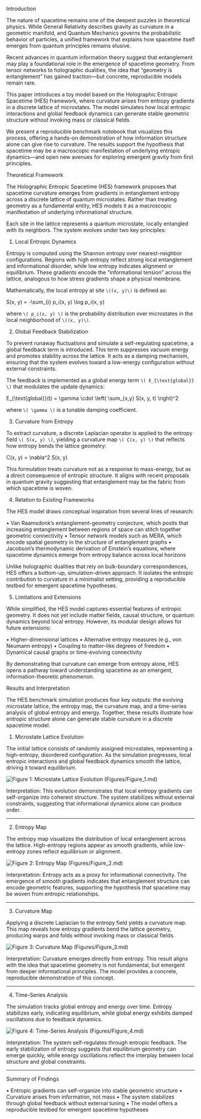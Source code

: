 Introduction

The nature of spacetime remains one of the deepest puzzles in theoretical physics. While General Relativity describes gravity as curvature in a geometric manifold, and Quantum Mechanics governs the probabilistic behavior of particles, a unified framework that explains how spacetime itself emerges from quantum principles remains elusive.

Recent advances in quantum information theory suggest that entanglement may play a foundational role in the emergence of spacetime geometry. From tensor networks to holographic dualities, the idea that “geometry is entanglement” has gained traction—but concrete, reproducible models remain rare.

This paper introduces a toy model based on the Holographic Entropic Spacetime (HES) framework, where curvature arises from entropy gradients in a discrete lattice of microstates. The model simulates how local entropic interactions and global feedback dynamics can generate stable geometric structure without invoking mass or classical fields.

We present a reproducible benchmark notebook that visualizes this process, offering a hands-on demonstration of how information structure alone can give rise to curvature. The results support the hypothesis that spacetime may be a macroscopic manifestation of underlying entropic dynamics—and open new avenues for exploring emergent gravity from first principles.


Theoretical Framework

The Holographic Entropic Spacetime (HES) framework proposes that spacetime curvature emerges from gradients in entanglement entropy across a discrete lattice of quantum microstates. Rather than treating geometry as a fundamental entity, HES models it as a macroscopic manifestation of underlying informational structure.

Each site in the lattice represents a quantum microstate, locally entangled with its neighbors. The system evolves under two key principles:

1. Local Entropic Dynamics

Entropy is computed using the Shannon entropy over nearest-neighbor configurations. Regions with high entropy reflect strong local entanglement and informational disorder, while low entropy indicates alignment or equilibrium. These gradients encode the “informational tension” across the lattice, analogous to how stress gradients shape a physical membrane.

Mathematically, the local entropy at site `\((x, y)\)` is defined as:

S(x, y) = -\sum_{i} p_i(x, y) \log p_i(x, y)


where `\( p_i(x, y) \)` is the probability distribution over microstates in the local neighborhood of `\((x, y)\)`.

2. Global Feedback Stabilization

To prevent runaway fluctuations and simulate a self-regulating spacetime, a global feedback term is introduced. This term suppresses vacuum energy and promotes stability across the lattice. It acts as a damping mechanism, ensuring that the system evolves toward a low-energy configuration without external constraints.

The feedback is implemented as a global energy term `\( E_{\text{global}} \)` that modulates the update dynamics:

E_{\text{global}}(t) = \gamma \cdot \left( \sum_{x,y} S(x, y, t) \right)^2


where `\( \gamma \)` is a tunable damping coefficient.

3. Curvature from Entropy

To extract curvature, a discrete Laplacian operator is applied to the entropy field `\( S(x, y) \)`, yielding a curvature map `\( C(x, y) \)` that reflects how entropy bends the lattice geometry:

C(x, y) = \nabla^2 S(x, y)


This formulation treats curvature not as a response to mass-energy, but as a direct consequence of entropic structure. It aligns with recent proposals in quantum gravity suggesting that entanglement may be the fabric from which spacetime is woven.

4. Relation to Existing Frameworks

The HES model draws conceptual inspiration from several lines of research:

• Van Raamsdonk’s entanglement-geometry conjecture, which posits that increasing entanglement between regions of space can stitch together geometric connectivity
• Tensor network models such as MERA, which encode spatial geometry in the structure of entanglement graphs
• Jacobson’s thermodynamic derivation of Einstein’s equations, where spacetime dynamics emerge from entropy balance across local horizons


Unlike holographic dualities that rely on bulk-boundary correspondences, HES offers a bottom-up, simulation-driven approach. It isolates the entropic contribution to curvature in a minimalist setting, providing a reproducible testbed for emergent spacetime hypotheses.

5. Limitations and Extensions

While simplified, the HES model captures essential features of entropic geometry. It does not yet include matter fields, causal structure, or quantum dynamics beyond local entropy. However, its modular design allows for future extensions:

• Higher-dimensional lattices
• Alternative entropy measures (e.g., von Neumann entropy)
• Coupling to matter-like degrees of freedom
• Dynamical causal graphs or time-evolving connectivity


By demonstrating that curvature can emerge from entropy alone, HES opens a pathway toward understanding spacetime as an emergent, information-theoretic phenomenon.


Results and Interpretation

The HES benchmark simulation produces four key outputs: the evolving microstate lattice, the entropy map, the curvature map, and a time-series analysis of global entropy and energy. Together, these results illustrate how entropic structure alone can generate stable curvature in a discrete spacetime model.

1. Microstate Lattice Evolution

The initial lattice consists of randomly assigned microstates, representing a high-entropy, disordered configuration. As the simulation progresses, local entropic interactions and global feedback dynamics smooth the lattice, driving it toward equilibrium.


![Figure 1: Microstate Lattice Evolution](Figures/Figure_1.PNG)
(Figures/Figure_1.md)

Interpretation:
This evolution demonstrates that local entropy gradients can self-organize into coherent structure. The system stabilizes without external constraints, suggesting that informational dynamics alone can produce order.

---

2. Entropy Map


The entropy map visualizes the distribution of local entanglement across the lattice. High-entropy regions appear as smooth gradients, while low-entropy zones reflect equilibrium or alignment.

![Figure 2: Entropy Map](Figures/Figure_2.PNG)
(Figures/Figure_2.md)

Interpretation:
Entropy acts as a proxy for informational connectivity. The emergence of smooth gradients indicates that entanglement structure can encode geometric features, supporting the hypothesis that spacetime may be woven from entropic relationships.

---

3. Curvature Map

Applying a discrete Laplacian to the entropy field yields a curvature map. This map reveals how entropy gradients bend the lattice geometry, producing warps and folds without invoking mass or classical fields.

![Figure 3: Curvature Map](Figures/Figure_3.PNG)
(Figures/Figure_3.md)

Interpretation:
Curvature emerges directly from entropy. This result aligns with the idea that spacetime geometry is not fundamental, but emergent from deeper informational principles. The model provides a concrete, reproducible demonstration of this concept.

---

4. Time-Series Analysis

The simulation tracks global entropy and energy over time. Entropy stabilizes early, indicating equilibrium, while global energy exhibits damped oscillations due to feedback dynamics.

![Figure 4: Time-Series Analysis](Figures/Figure_4.PNG)
(Figures/Figure_4.md)

Interpretation:
The system self-regulates through entropic feedback. The early stabilization of entropy suggests that equilibrium geometry can emerge quickly, while energy oscillations reflect the interplay between local structure and global constraints.

---

Summary of Findings

• Entropic gradients can self-organize into stable geometric structure
• Curvature arises from information, not mass
• The system stabilizes through global feedback without external tuning
• The model offers a reproducible testbed for emergent spacetime hypotheses



